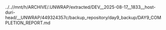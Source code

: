 ../..//mnt/h/ARCHIVE/.UNWRAP/extracted/DEV__2025-08-17__1833__host-duri-head/__UNWRAP/449324357c/backup_repository/day9_backup/DAY9_COMPLETION_REPORT.md